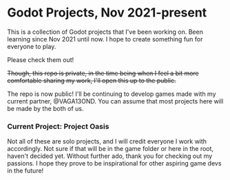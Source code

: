 # Godot Projects, Nov 2021-present

This is a collection of Godot projects that I've been working on.  Been learning since Nov 2021 until now.
I hope to create something fun for everyone to play.

Please check them out!

~~Though, this repo is private, in the time being when I feel a bit more comfortable sharing my work,
I'll open this up to the public.~~

The repo is now public!  I'll be continuing to develop games made with my current partner, @VAGA13OND.
You can assume that most projects here will be made by the both of us.

### Current Project: Project Oasis

Not all of these are solo projects, and I will credit everyone I work with accordingly.  Not sure if that will be in the game folder or
here in the root, haven't decided yet.  Without further ado, thank you for checking out my passions.  I hope they prove to be inspirational
for other aspiring game devs in the future!